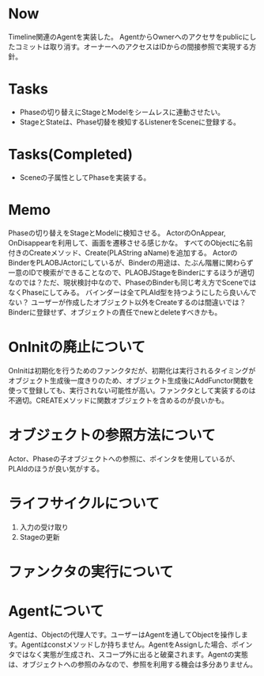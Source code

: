 # Now
Timeline関連のAgentを実装した。
AgentからOwnerへのアクセサをpublicにしたコミットは取り消す。オーナーへのアクセスはIDからの間接参照で実現する方針。

# Tasks
- Phaseの切り替えにStageとModelをシームレスに連動させたい。
- StageとStateは、Phase切替を検知するListenerをSceneに登録する。

# Tasks(Completed)
- Sceneの子属性としてPhaseを実装する。

# Memo
Phaseの切り替えをStageとModelに検知させる。
ActorのOnAppear, OnDisappearを利用して、画面を遷移させる感じかな。
すべてのObjectに名前付きのCreateメソッド、Create(PLAString aName)を追加する。
ActorのBinderをPLAOBJActorにしているが、Binderの用途は、たぶん階層に関わらず一意のIDで検索ができることなので、PLAOBJStageをBinderにするほうが適切なのでは？ただ、現状検討中なので、PhaseのBinderも同じ考え方でSceneではなくPhaseにしてみる。
バインダーは全てPLAId型を持つようにしたら良いんでない？
ユーザーが作成したオブジェクト以外をCreateするのは間違いでは？Binderに登録せず、オブジェクトの責任でnewとdeleteすべきかも。

# OnInitの廃止について
OnInitは初期化を行うためのファンクタだが、初期化は実行されるタイミングがオブジェクト生成後一度きりのため、オブジェクト生成後にAddFunctor関数を使って登録しても、実行されない可能性が高い。ファンクタとして実装するのは不適切。CREATEメソッドに関数オブジェクトを含めるのが良いかも。

# オブジェクトの参照方法について
Actor、Phaseの子オブジェクトへの参照に、ポインタを使用しているが、PLAIdのほうが良い気がする。

# ライフサイクルについて
1. 入力の受け取り
2. Stageの更新

# ファンクタの実行について

# Agentについて
Agentは、Objectの代理人です。ユーザーはAgentを通してObjectを操作します。Agentはconstメソッドしか持ちません。AgentをAssignした場合、ポインタではなく実態が生成され、スコープ外に出ると破棄されます。Agentの実態は、オブジェクトへの参照のみなので、参照を利用する機会は多分ありません。
